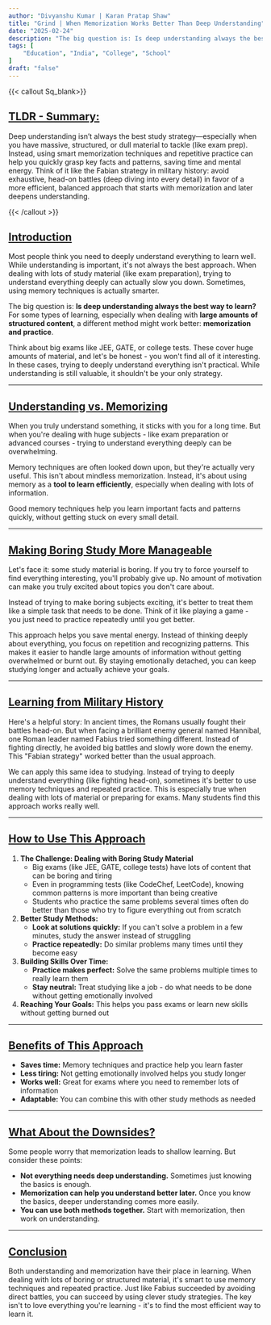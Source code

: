 ```yaml
---
author: "Divyanshu Kumar | Karan Pratap Shaw"
title: "Grind | When Memorization Works Better Than Deep Understanding"
date: "2025-02-24"
description: "The big question is: Is deep understanding always the best way to learn? For some types of learning, especially when dealing with large amounts of structured content, a different method might work better: memorization and practice."
tags: [
    "Education", "India", "College", "School"
]
draft: "false"
---
```


{{< callout Sq_blank>}}
## <u>TLDR - Summary:</u>

Deep understanding isn’t always the best study strategy—especially when you have massive, structured, or dull material to tackle (like exam prep). Instead, using smart memorization techniques and repetitive practice can help you quickly grasp key facts and patterns, saving time and mental energy. Think of it like the Fabian strategy in military history: avoid exhaustive, head-on battles (deep diving into every detail) in favor of a more efficient, balanced approach that starts with memorization and later deepens understanding.

{{< /callout >}}

## <u>Introduction</u>

Most people think you need to deeply understand everything to learn well. While understanding is important, it's not always the best approach. When dealing with lots of study material (like exam preparation), trying to understand everything deeply can actually slow you down. Sometimes, using memory techniques is actually smarter.

The big question is: **Is deep understanding always the best way to learn?** For some types of learning, especially when dealing with **large amounts of structured content**, a different method might work better: **memorization and practice**.

Think about big exams like JEE, GATE, or college tests. These cover huge amounts of material, and let's be honest - you won't find all of it interesting. In these cases, trying to deeply understand everything isn't practical. While understanding is still valuable, it shouldn't be your only strategy.

---

## <u>Understanding vs. Memorizing</u>

When you truly understand something, it sticks with you for a long time. But when you're dealing with huge subjects - like exam preparation or advanced courses - trying to understand everything deeply can be overwhelming.

Memory techniques are often looked down upon, but they're actually very useful. This isn't about mindless memorization. Instead, it's about using memory as a **tool to learn efficiently**, especially when dealing with lots of information.

Good memory techniques help you learn important facts and patterns quickly, without getting stuck on every small detail.

---

## <u>Making Boring Study More Manageable</u>

Let's face it: some study material is boring. If you try to force yourself to find everything interesting, you'll probably give up. No amount of motivation can make you truly excited about topics you don't care about.

Instead of trying to make boring subjects exciting, it's better to treat them like a simple task that needs to be done. Think of it like playing a game - you just need to practice repeatedly until you get better.

This approach helps you save mental energy. Instead of thinking deeply about everything, you focus on repetition and recognizing patterns. This makes it easier to handle large amounts of information without getting overwhelmed or burnt out. By staying emotionally detached, you can keep studying longer and actually achieve your goals.

---

## <u>Learning from Military History</u>

Here's a helpful story: In ancient times, the Romans usually fought their battles head-on. But when facing a brilliant enemy general named Hannibal, one Roman leader named Fabius tried something different. Instead of fighting directly, he avoided big battles and slowly wore down the enemy. This "Fabian strategy" worked better than the usual approach.

We can apply this same idea to studying. Instead of trying to deeply understand everything (like fighting head-on), sometimes it's better to use memory techniques and repeated practice. This is especially true when dealing with lots of material or preparing for exams. Many students find this approach works really well.

---

## <u>How to Use This Approach</u>

1. **The Challenge: Dealing with Boring Study Material**
    - Big exams (like JEE, GATE, college tests) have lots of content that can be boring and tiring
    - Even in programming tests (like CodeChef, LeetCode), knowing common patterns is more important than being creative
    - Students who practice the same problems several times often do better than those who try to figure everything out from scratch
2. **Better Study Methods:**
    - **Look at solutions quickly:** If you can't solve a problem in a few minutes, study the answer instead of struggling
    - **Practice repeatedly:** Do similar problems many times until they become easy
3. **Building Skills Over Time:**
    - **Practice makes perfect:** Solve the same problems multiple times to really learn them
    - **Stay neutral:** Treat studying like a job - do what needs to be done without getting emotionally involved
4. **Reaching Your Goals:** This helps you pass exams or learn new skills without getting burned out

---

## <u>Benefits of This Approach</u>

- **Saves time:** Memory techniques and practice help you learn faster
- **Less tiring:** Not getting emotionally involved helps you study longer
- **Works well:** Great for exams where you need to remember lots of information
- **Adaptable:** You can combine this with other study methods as needed

---

## <u>What About the Downsides?</u>

Some people worry that memorization leads to shallow learning. But consider these points:

- **Not everything needs deep understanding.** Sometimes just knowing the basics is enough.
- **Memorization can help you understand better later.** Once you know the basics, deeper understanding comes more easily.
- **You can use both methods together.** Start with memorization, then work on understanding.

---

## <u>Conclusion</u>

Both understanding and memorization have their place in learning. When dealing with lots of boring or structured material, it's smart to use memory techniques and repeated practice. Just like Fabius succeeded by avoiding direct battles, you can succeed by using clever study strategies. The key isn't to love everything you're learning - it's to find the most efficient way to learn it.